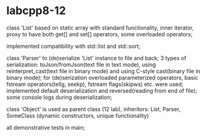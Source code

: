 # labcpp8-12

class 'List' based on static array with standard functionality, inner iterator, proxy to have both get[] and set[] operators,
some overloaded operators;

implemented compatibility with std::list and std::sort;

class 'Parser' to (de)serialize 'List' instance to file and back;
3 types of serialization: toJson/fromJson(text file in text mode), using reinterpret_cast(text file in binary mode) and using C-style cast(binary file in binary mode);
for (de)serization overloaded parameterized operators, basic fstream operators(tellg, seekp), fstream flags(skipws) etc. were used;
implemented default deserialization and reversed(reading from end of file);
some console logs during deserialization;

class 'Object' is used as parent class (12 lab), inheritors: List, Parser, SomeClass (dynamic constructors, unique functionality)

all demonstrative tests in main;
